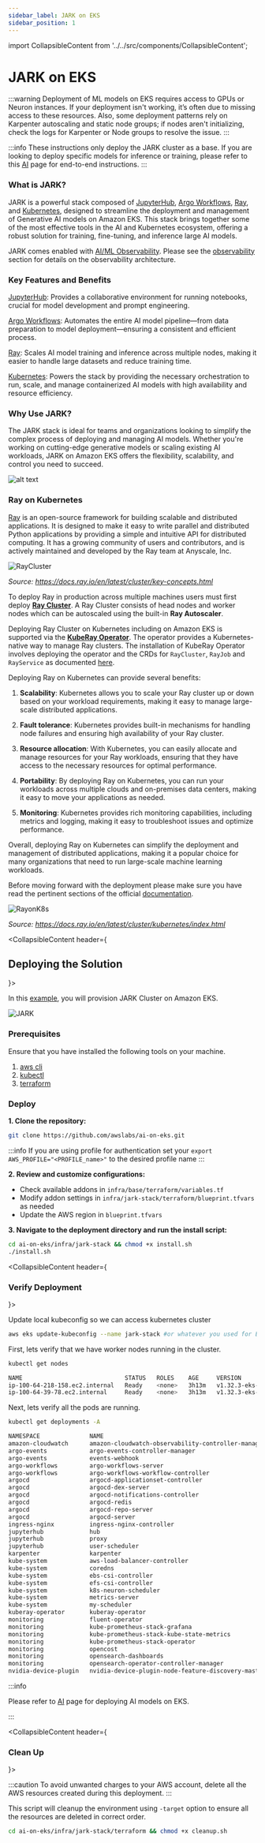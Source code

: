 ```yaml
---
sidebar_label: JARK on EKS
sidebar_position: 1
---
```

import CollapsibleContent from '../../src/components/CollapsibleContent';

# JARK on EKS

:::warning
Deployment of ML models on EKS requires access to GPUs or Neuron instances. If your deployment isn't working, it’s often due to missing access to these resources. Also, some deployment patterns rely on Karpenter autoscaling and static node groups; if nodes aren't initializing, check the logs for Karpenter or Node groups to resolve the issue.
:::

:::info
These instructions only deploy the JARK cluster as a base. If you are looking to deploy specific models for inference or training, please refer to this [AI](https://awslabs.github.io/ai-on-eks/docs/blueprints) page for end-to-end instructions.
:::

### What is JARK?
JARK is a powerful stack composed of [JupyterHub](https://jupyter.org/hub), [Argo Workflows](https://github.com/argoproj/argo-workflows), [Ray](https://github.com/ray-project/ray), and [Kubernetes](https://kubernetes.io/), designed to streamline the deployment and management of Generative AI models on Amazon EKS. This stack brings together some of the most effective tools in the AI and Kubernetes ecosystem, offering a robust solution for training, fine-tuning, and inference large AI models.

JARK comes enabled with [AI/ML Observability](https://github.com/awslabs/ai-ml-observability-reference-architecture). Please see the [observability](https://awslabs.github.io/ai-on-eks/docs/bestpractices/observability) section for details on the observability architecture.

### Key Features and Benefits
[JupyterHub](https://jupyter.org/hub): Provides a collaborative environment for running notebooks, crucial for model development and prompt engineering.

[Argo Workflows](https://github.com/argoproj/argo-workflows): Automates the entire AI model pipeline—from data preparation to model deployment—ensuring a consistent and efficient process.

[Ray](https://github.com/ray-project/ray): Scales AI model training and inference across multiple nodes, making it easier to handle large datasets and reduce training time.

[Kubernetes](https://kubernetes.io/): Powers the stack by providing the necessary orchestration to run, scale, and manage containerized AI models with high availability and resource efficiency.

### Why Use JARK?
The JARK stack is ideal for teams and organizations looking to simplify the complex process of deploying and managing AI models. Whether you're working on cutting-edge generative models or scaling existing AI workloads, JARK on Amazon EKS offers the flexibility, scalability, and control you need to succeed.


![alt text](img/jark.png)


### Ray on Kubernetes

[Ray](https://www.ray.io/) is an open-source framework for building scalable and distributed applications. It is designed to make it easy to write parallel and distributed Python applications by providing a simple and intuitive API for distributed computing. It has a growing community of users and contributors, and is actively maintained and developed by the Ray team at Anyscale, Inc.

![RayCluster](img/ray-cluster.svg)

*Source: https://docs.ray.io/en/latest/cluster/key-concepts.html*

To deploy Ray in production across multiple machines users must first deploy [**Ray Cluster**](https://docs.ray.io/en/latest/cluster/getting-started.html). A Ray Cluster consists of head nodes and worker nodes which can be autoscaled using the built-in **Ray Autoscaler**.

Deploying Ray Cluster on Kubernetes including on Amazon EKS is supported via the [**KubeRay Operator**](https://ray-project.github.io/kuberay/). The operator provides a Kubernetes-native way to manage Ray clusters. The installation of KubeRay Operator involves deploying the operator and the CRDs for `RayCluster`, `RayJob` and `RayService` as documented [here](https://ray-project.github.io/kuberay/deploy/helm/).

Deploying Ray on Kubernetes can provide several benefits:

1. **Scalability**: Kubernetes allows you to scale your Ray cluster up or down based on your workload requirements, making it easy to manage large-scale distributed applications.

1. **Fault tolerance**: Kubernetes provides built-in mechanisms for handling node failures and ensuring high availability of your Ray cluster.

1. **Resource allocation**: With Kubernetes, you can easily allocate and manage resources for your Ray workloads, ensuring that they have access to the necessary resources for optimal performance.

1. **Portability**: By deploying Ray on Kubernetes, you can run your workloads across multiple clouds and on-premises data centers, making it easy to move your applications as needed.

1. **Monitoring**: Kubernetes provides rich monitoring capabilities, including metrics and logging, making it easy to troubleshoot issues and optimize performance.

Overall, deploying Ray on Kubernetes can simplify the deployment and management of distributed applications, making it a popular choice for many organizations that need to run large-scale machine learning workloads.

Before moving forward with the deployment please make sure you have read the pertinent sections of the official [documentation](https://docs.ray.io/en/latest/cluster/kubernetes/index.html).

![RayonK8s](img/ray_on_kubernetes.webp)

*Source: https://docs.ray.io/en/latest/cluster/kubernetes/index.html*

<CollapsibleContent header={<h2><span>Deploying the Solution</span></h2>}>

In this [example](https://github.com/awslabs/ai-on-eks/tree/main/infra/jark-stack/terraform), you will provision JARK Cluster on Amazon EKS.

![JARK](img/jark-stack.png)


### Prerequisites

Ensure that you have installed the following tools on your machine.

1. [aws cli](https://docs.aws.amazon.com/cli/latest/userguide/install-cliv2.html)
2. [kubectl](https://Kubernetes.io/docs/tasks/tools/)
3. [terraform](https://learn.hashicorp.com/tutorials/terraform/install-cli)

### Deploy

**1. Clone the repository:**

```bash
git clone https://github.com/awslabs/ai-on-eks.git
```

:::info
If you are using profile for authentication
set your `export AWS_PROFILE="<PROFILE_name>"` to the desired profile name
:::

**2. Review and customize configurations:**

- Check available addons in `infra/base/terraform/variables.tf`
- Modify addon settings in `infra/jark-stack/terraform/blueprint.tfvars` as needed
- Update the AWS region in `blueprint.tfvars`

**3. Navigate to the deployment directory and run the install script:**

```bash
cd ai-on-eks/infra/jark-stack && chmod +x install.sh
./install.sh
```

</CollapsibleContent>

<CollapsibleContent header={<h3><span>Verify Deployment</span></h3>}>

Update local kubeconfig so we can access kubernetes cluster

```bash
aws eks update-kubeconfig --name jark-stack #or whatever you used for EKS cluster name
```

First, lets verify that we have worker nodes running in the cluster.

```bash
kubectl get nodes
```

```bash
NAME                             STATUS   ROLES    AGE     VERSION
ip-100-64-218-158.ec2.internal   Ready    <none>   3h13m   v1.32.3-eks-473151a
ip-100-64-39-78.ec2.internal     Ready    <none>   3h13m   v1.32.3-eks-473151a
```

Next, lets verify all the pods are running.

```bash
kubectl get deployments -A
```

```bash
NAMESPACE              NAME                                                 READY   UP-TO-DATE   AVAILABLE   AGE
amazon-cloudwatch      amazon-cloudwatch-observability-controller-manager   1/1     1            1           3h3m
argo-events            argo-events-controller-manager                       1/1     1            1           3h2m
argo-events            events-webhook                                       1/1     1            1           3h2m
argo-workflows         argo-workflows-server                                1/1     1            1           3h2m
argo-workflows         argo-workflows-workflow-controller                   1/1     1            1           3h2m
argocd                 argocd-applicationset-controller                     1/1     1            1           3h2m
argocd                 argocd-dex-server                                    1/1     1            1           3h2m
argocd                 argocd-notifications-controller                      1/1     1            1           3h2m
argocd                 argocd-redis                                         1/1     1            1           3h2m
argocd                 argocd-repo-server                                   1/1     1            1           3h2m
argocd                 argocd-server                                        1/1     1            1           3h2m
ingress-nginx          ingress-nginx-controller                             1/1     1            1           3h1m
jupyterhub             hub                                                  1/1     1            1           3h1m
jupyterhub             proxy                                                1/1     1            1           3h1m
jupyterhub             user-scheduler                                       2/2     2            2           3h1m
karpenter              karpenter                                            2/2     2            2           3h1m
kube-system            aws-load-balancer-controller                         2/2     2            2           3h1m
kube-system            coredns                                              2/2     2            2           3h8m
kube-system            ebs-csi-controller                                   2/2     2            2           3h4m
kube-system            efs-csi-controller                                   2/2     2            2           3h2m
kube-system            k8s-neuron-scheduler                                 1/1     1            1           3h1m
kube-system            metrics-server                                       2/2     2            2           3h4m
kube-system            my-scheduler                                         1/1     1            1           3h1m
kuberay-operator       kuberay-operator                                     1/1     1            1           3h1m
monitoring             fluent-operator                                      1/1     1            1           178m
monitoring             kube-prometheus-stack-grafana                        1/1     1            1           178m
monitoring             kube-prometheus-stack-kube-state-metrics             1/1     1            1           178m
monitoring             kube-prometheus-stack-operator                       1/1     1            1           178m
monitoring             opencost                                             1/1     1            1           178m
monitoring             opensearch-dashboards                                2/2     2            2           177m
monitoring             opensearch-operator-controller-manager               1/1     1            1           178m
nvidia-device-plugin   nvidia-device-plugin-node-feature-discovery-master   1/1     1            1           23m
```

:::info

Please refer to [AI](https://awslabs.github.io/ai-on-eks/docs/blueprints) page for deploying AI models on EKS.

:::

</CollapsibleContent>

<CollapsibleContent header={<h3><span>Clean Up</span></h3>}>

:::caution
To avoid unwanted charges to your AWS account, delete all the AWS resources created during this deployment.
:::

This script will cleanup the environment using `-target` option to ensure all the resources are deleted in correct order.

```bash
cd ai-on-eks/infra/jark-stack/terraform && chmod +x cleanup.sh
```

</CollapsibleContent>
